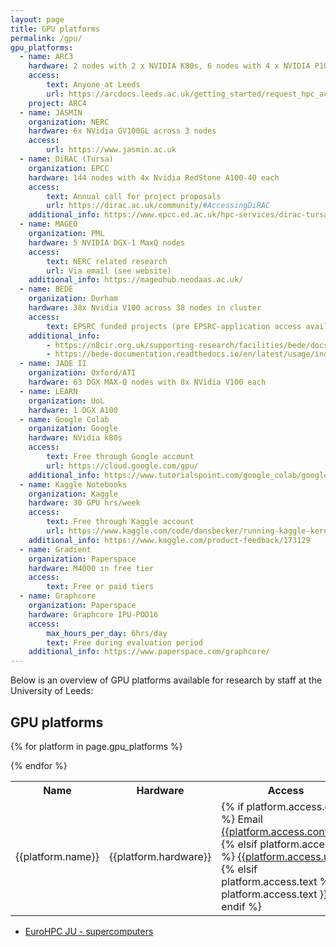 ```yaml
---
layout: page
title: GPU platforms
permalink: /gpu/
gpu_platforms:
  - name: ARC3
    hardware: 2 nodes with 2 x NVIDIA K80s, 6 nodes with 4 x NVIDIA P100s
    access:
        text: Anyone at Leeds
        url: https://arcdocs.leeds.ac.uk/getting_started/request_hpc_acct.html
    project: ARC4
  - name: JASMIN
    organization: NERC
    hardware: 6x NVidia GV100GL across 3 nodes
    access:
        url: https://www.jasmin.ac.uk
  - name: DiRAC (Tursa)
    organization: EPCC
    hardware: 144 nodes with 4x Nvidia RedStone A100-40 each
    access:
        text: Annual call for project proposals
        url: https://dirac.ac.uk/community/#AccessingDiRAC
    additional_info: https://www.epcc.ed.ac.uk/hpc-services/dirac-tursa-gpu
  - name: MAGEO
    organization: PML
    hardware: 5 NVIDIA DGX-1 MaxQ nodes
    access:
        text: NERC related research
        url: Via email (see website)
    additional_info: https://mageohub.neodaas.ac.uk/
  - name: BEDE
    organization: Durham
    hardware: 38x Nvidia V100 across 38 nodes in cluster
    access:
        text: EPSRC funded projects (pre EPSRC-application access available)
    additional_info: 
        - https://n8cir.org.uk/supporting-research/facilities/bede/docs/bede_registrations/
        - https://bede-documentation.readthedocs.io/en/latest/usage/index.html
  - name: JADE II
    organization: Oxford/ATI
    hardware: 63 DGX MAX-Q nodes with 8x NVidia V100 each
  - name: LEARN
    organization: UoL
    hardware: 1 DGX A100
  - name: Google Colab
    organization: Google
    hardware: NVidia k80s
    access:
        text: Free through Google account
        url: https://cloud.google.com/gpu/
    additional_info: https://www.tutorialspoint.com/google_colab/google_colab_using_free_gpu.htm
  - name: Kaggle Notebooks
    organization: Kaggle
    hardware: 30 GPU hrs/week
    access:
        text: Free through Kaggle account
        url: https://www.kaggle.com/code/dansbecker/running-kaggle-kernels-with-a-gpu
    additional_info: https://www.kaggle.com/product-feedback/173129
  - name: Gradient
    organization: Paperspace
    hardware: M4000 in free tier
    access:
        text: Free or paid tiers
  - name: Graphcore
    organization: Paperspace
    hardware: Graphcore IPU-POD16
    access:
        max_hours_per_day: 6hrs/day
        text: Free during evaluation period
    additional_info: https://www.paperspace.com/graphcore/
---
```


Below is an overview of GPU platforms available for research by staff at the University of Leeds:

<h2>GPU platforms</h2>

<table>
<tr>
<th>Name</th>
<th>Hardware</th>
<th>Access</th>
<th>Project</th>
</tr>

{% for platform in page.gpu_platforms %}
<tr>
<td>{{platform.name}}</td>
<td>{{platform.hardware}}</td>
<td>
{% if platform.access.email %}
Email <a href="mailto:{{platform.contact.email}}">{{platform.access.contact}}</a>
{% elsif platform.access.url %}
<a href="{{platform.contact.url}}">{{platform.access.url}}</a>
{% elsif platform.access.text %}
{{ platform.access.text }}
{% endif %}
</td>
<td>{{platform.project}}</td>
</tr>
{% endfor %}

</table>

- [EuroHPC JU - supercomputers](https://eurohpc-ju.europa.eu/about/our-supercomputers_en)
